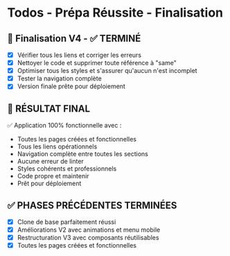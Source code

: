 # Todos - Prépa Réussite - Finalisation

## 🔧 Finalisation V4 - ✅ TERMINÉ
- [x] Vérifier tous les liens et corriger les erreurs
- [x] Nettoyer le code et supprimer toute référence à "same"
- [x] Optimiser tous les styles et s'assurer qu'aucun n'est incomplet
- [x] Tester la navigation complète
- [x] Version finale prête pour déploiement

## 🚀 RÉSULTAT FINAL
✅ Application 100% fonctionnelle avec :
- Toutes les pages créées et fonctionnelles
- Tous les liens opérationnels
- Navigation complète entre toutes les sections
- Aucune erreur de linter
- Styles cohérents et professionnels
- Code propre et maintenir
- Prêt pour déploiement

## ✅ PHASES PRÉCÉDENTES TERMINÉES
- [x] Clone de base parfaitement réussi
- [x] Améliorations V2 avec animations et menu mobile
- [x] Restructuration V3 avec composants réutilisables
- [x] Toutes les pages créées et fonctionnelles
